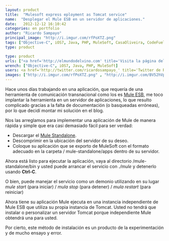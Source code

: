 ```yaml
---
layout: product
title:  "Mulesoft express eployment as Tomcat service"
name:  "Desplegar el Mule ESB en un servidor de aplicaciones."
date:   2012-12-12 16:10:42
categories: en portfolio
author: "Ricardo Sampayo"
principal_image: "http://i.imgur.com/rfPoXTZ.png"
tags: ["Objective-C", iOS7, Java, PHP, MuleSoft, CasaOliveira, CodeFuel]
type: product

type: product
urls: ["<a href='http://elmundodelvino.com' title='Visita la página del cliente'>Casa Oliveira</a>", "<a href='http://www.codeFuel.me' title='Visita la página del desarrollador'>CodeFuel</a>"]
wrench: ["Objective-C", iOS7, Java, PHP, MuleSoft]
users: <a href='http://twitter.com/ricardosampayo_' title='Twitter de Ricardo Sampayo'>@ricardosampayo_</a>
images: ["http://i.imgur.com/rfPoXTZ.png" , "http://i.imgur.com/BV52hVp.png" , "http://i.imgur.com/QAAskjP.png", "http://i.imgur.com/mswXKDh.png", "http://i.imgur.com/wV7EyaZ.png"]
---
```


Hace unos días trabajando en una aplicación, que requería de una herramienta de comunicación transnacional como los es [Mule ESB](http://www.mulesoft.org/), me toco implantar la herramienta en un servidor de aplicaciones, lo que resulto complicado gracias a la falta de documentación (o basqueadas erróneas), por lo que decidí montar mi solución en el blog. 

Nos las arreglamos para implementar una aplicación de Mule de manera rápida y simple que era casi demasiado fácil para ser verdad:

* Descargar el [Mule Standalone](http://www.mulesoft.org/download-mule-esb-community-edition).
* Descomprimir en la ubicación del servidor de su deseo.
* Coloque su aplicación que se exporto de MuleSoft con el formato adecuado en la carpeta / mule-standalone/apps dentro de su servidor.


Ahora está listo para ejecutar la aplicación, vaya al directorio /mule-standalone/bin y usted puede arrancar el servicio con *./mule* y detenerlo usando **Ctrl-C**.

O bien, puede manejar el servicio como un demonio utilizando en su lugar *mule start* (para iniciar) / *mula stop* (para detener) / *mula restart* (para reiniciar)

Ahora tiene su aplicación Mule ejecuta en una instancia independiente de Mule ESB que utiliza su propia instancia de Tomcat. Usted no tendrá que instalar o personalizar un servidor Tomcat porque independiente Mule obtendrá una para usted.

Por cierto, este método de instalación es un producto de la experimentación y de mucho ensayo y error.
